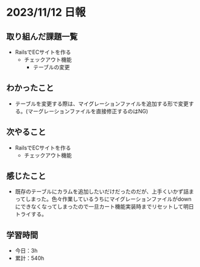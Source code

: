 # 2023/11/12 日報
## 取り組んだ課題一覧
- RailsでECサイトを作る
  - チェックアウト機能
    - テーブルの変更

## わかったこと
- テーブルを変更する際は、マイグレーションファイルを追加する形で変更する。(マーグレーションファイルを直接修正するのはNG)

## 次やること
- RailsでECサイトを作る
  - チェックアウト機能

## 感じたこと
- 既存のテーブルにカラムを追加したいだけだったのだが、上手くいかず詰まってしまった。色々作業しているうちにマイグレーションファイルがdownにできなくなってしまったので一旦カート機能実装時までリセットして明日トライする。

## 学習時間
- 今日：3h
- 累計：540h
